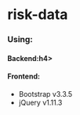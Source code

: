 # risk-data
<h3>Using:</h3>
<h4>Backend:</<h4>h4>
<ul>
</ul>
<h4>Frontend:</h4>
<ul>
	<li>Bootstrap v3.3.5</li>
	<li>jQuery v1.11.3</li>
</ul>
